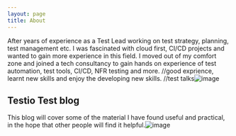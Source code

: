```yaml
---
layout: page
title: About
---
```


After years of experience as a Test Lead working on test strategy, planning, test management etc. I was fascinated with cloud first, CI/CD projects and wanted to gain more experience in this field.
I moved out of my comfort zone and joined a tech consultancy to gain hands on experience of test automation, test tools, CI/CD, NFR testing and more.
//good exprience, learnt new skills and enjoy the developing new skills.
//test talks![image](https://github.com/dp2020-dev/dp2020-dev.github.io/assets/62034298/ce34a979-d133-46d2-9510-47adc0249ad7)


## Testio Test blog

This blog will cover some of the material I have found useful and practical, in the hope that other people will find it helpful.![image](https://github.com/dp2020-dev/dp2020-dev.github.io/assets/62034298/f055cdff-2269-41a1-a2b0-7027252ecc02)


